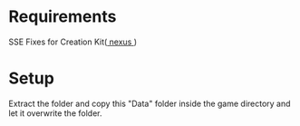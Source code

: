 # Requirements
SSE Fixes for Creation Kit(<a href="https://www.nexusmods.com/skyrimspecialedition/mods/20061" target="_blank"> nexus </a>)

# Setup
Extract the folder and copy this "Data" folder inside the game directory and let it overwrite the folder.
